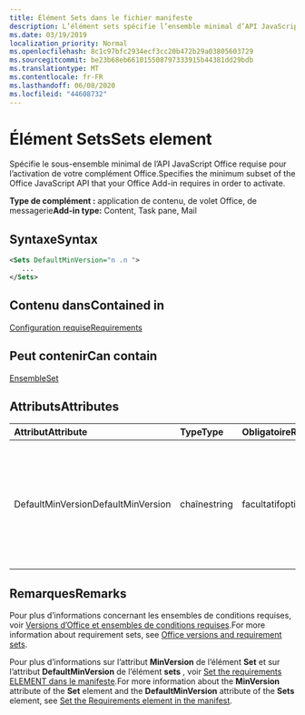 ```yaml
---
title: Élément Sets dans le fichier manifeste
description: L’élément sets spécifie l’ensemble minimal d’API JavaScript pour Office requis pour l’activation de votre complément Office.
ms.date: 03/19/2019
localization_priority: Normal
ms.openlocfilehash: 8c1c97bfc2934ecf3cc20b472b29a03805603729
ms.sourcegitcommit: be23b68eb661015508797333915b44381dd29bdb
ms.translationtype: MT
ms.contentlocale: fr-FR
ms.lasthandoff: 06/08/2020
ms.locfileid: "44608732"
---
```

# <a name="sets-element"></a><span data-ttu-id="84e82-103">Élément Sets</span><span class="sxs-lookup"><span data-stu-id="84e82-103">Sets element</span></span>

<span data-ttu-id="84e82-104">Spécifie le sous-ensemble minimal de l’API JavaScript Office requise pour l’activation de votre complément Office.</span><span class="sxs-lookup"><span data-stu-id="84e82-104">Specifies the minimum subset of the Office JavaScript API that your Office Add-in requires in order to activate.</span></span>

<span data-ttu-id="84e82-105">**Type de complément :** application de contenu, de volet Office, de messagerie</span><span class="sxs-lookup"><span data-stu-id="84e82-105">**Add-in type:** Content, Task pane, Mail</span></span>

## <a name="syntax"></a><span data-ttu-id="84e82-106">Syntaxe</span><span class="sxs-lookup"><span data-stu-id="84e82-106">Syntax</span></span>

```XML
<Sets DefaultMinVersion="n .n ">
   ...
</Sets>
```

## <a name="contained-in"></a><span data-ttu-id="84e82-107">Contenu dans</span><span class="sxs-lookup"><span data-stu-id="84e82-107">Contained in</span></span>

[<span data-ttu-id="84e82-108">Configuration requise</span><span class="sxs-lookup"><span data-stu-id="84e82-108">Requirements</span></span>](requirements.md)

## <a name="can-contain"></a><span data-ttu-id="84e82-109">Peut contenir</span><span class="sxs-lookup"><span data-stu-id="84e82-109">Can contain</span></span>

[<span data-ttu-id="84e82-110">Ensemble</span><span class="sxs-lookup"><span data-stu-id="84e82-110">Set</span></span>](set.md)

## <a name="attributes"></a><span data-ttu-id="84e82-111">Attributs</span><span class="sxs-lookup"><span data-stu-id="84e82-111">Attributes</span></span>

|<span data-ttu-id="84e82-112">**Attribut**</span><span class="sxs-lookup"><span data-stu-id="84e82-112">**Attribute**</span></span>|<span data-ttu-id="84e82-113">**Type**</span><span class="sxs-lookup"><span data-stu-id="84e82-113">**Type**</span></span>|<span data-ttu-id="84e82-114">**Obligatoire**</span><span class="sxs-lookup"><span data-stu-id="84e82-114">**Required**</span></span>|<span data-ttu-id="84e82-115">**Description**</span><span class="sxs-lookup"><span data-stu-id="84e82-115">**Description**</span></span>|
|:-----|:-----|:-----|:-----|
|<span data-ttu-id="84e82-116">DefaultMinVersion</span><span class="sxs-lookup"><span data-stu-id="84e82-116">DefaultMinVersion</span></span>|<span data-ttu-id="84e82-117">chaîne</span><span class="sxs-lookup"><span data-stu-id="84e82-117">string</span></span>|<span data-ttu-id="84e82-118">facultatif</span><span class="sxs-lookup"><span data-stu-id="84e82-118">optional</span></span>|<span data-ttu-id="84e82-119">Spécifie la valeur par défaut de l’attribut **MinVersion** pour tous les éléments [Set](set.md) enfants.</span><span class="sxs-lookup"><span data-stu-id="84e82-119">Specifies the default **MinVersion** attribute value for all child [Set](set.md) elements.</span></span> <span data-ttu-id="84e82-120">La valeur par défaut est « 1.1 ».</span><span class="sxs-lookup"><span data-stu-id="84e82-120">The default value is "1.1".</span></span>|

## <a name="remarks"></a><span data-ttu-id="84e82-121">Remarques</span><span class="sxs-lookup"><span data-stu-id="84e82-121">Remarks</span></span>

<span data-ttu-id="84e82-122">Pour plus d’informations concernant les ensembles de conditions requises, voir [Versions d’Office et ensembles de conditions requises](../../develop/office-versions-and-requirement-sets.md).</span><span class="sxs-lookup"><span data-stu-id="84e82-122">For more information about requirement sets, see [Office versions and requirement sets](../../develop/office-versions-and-requirement-sets.md).</span></span>

<span data-ttu-id="84e82-123">Pour plus d’informations sur l’attribut **MinVersion** de l’élément **Set** et sur l’attribut **DefaultMinVersion** de l’élément **sets** , voir [Set the requirements ELEMENT dans le manifeste](../../develop/specify-office-hosts-and-api-requirements.md#set-the-requirements-element-in-the-manifest).</span><span class="sxs-lookup"><span data-stu-id="84e82-123">For more information about the **MinVersion** attribute of the **Set** element and the **DefaultMinVersion** attribute of the **Sets** element, see [Set the Requirements element in the manifest](../../develop/specify-office-hosts-and-api-requirements.md#set-the-requirements-element-in-the-manifest).</span></span>

